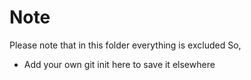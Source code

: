 # Note
Please note that in this folder everything is excluded
So,
- Add your own git init here to save it elsewhere